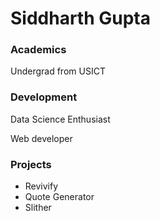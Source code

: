 # Siddharth Gupta

### Academics

Undergrad from USICT

### Development

Data Science Enthusiast

Web developer


### Projects

- Revivify
- Quote Generator
- Slither
